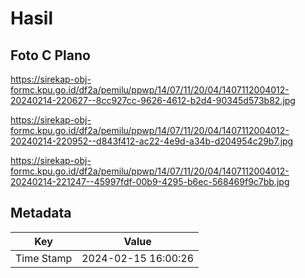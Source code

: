 # Hasil

## Foto C Plano

https://sirekap-obj-formc.kpu.go.id/df2a/pemilu/ppwp/14/07/11/20/04/1407112004012-20240214-220627--8cc927cc-9626-4612-b2d4-90345d573b82.jpg

https://sirekap-obj-formc.kpu.go.id/df2a/pemilu/ppwp/14/07/11/20/04/1407112004012-20240214-220952--d843f412-ac22-4e9d-a34b-d204954c29b7.jpg

https://sirekap-obj-formc.kpu.go.id/df2a/pemilu/ppwp/14/07/11/20/04/1407112004012-20240214-221247--45997fdf-00b9-4295-b6ec-568469f9c7bb.jpg


## Metadata

| Key        | Value               |
| ---------- | ------------------- |
| Time Stamp | 2024-02-15 16:00:26 |




